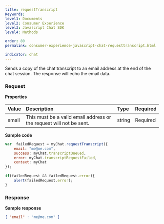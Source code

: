 ```yaml
---
title: requestTranscript
Keywords:
level1: Documents
level2: Consumer Experience
level3: Javascript Chat SDK
level4: Methods

order: 80
permalink: consumer-experience-javascript-chat-requesttranscript.html

indicator: chat
---
```


Sends a copy of the chat transcript to an email address at the end of the chat session. The response will echo the email data.

### Request

**Properties**

| Value | Description | Type | Required |
| :--- | :--- | :--- | :--- |
| email	| This must be a valid email address or the request will not be sent. | string | Required |

**Sample code**

```javascript
var  failedRequest = myChat.requestTranscript({
    email: "me@me.com",
    success: myChat.transcriptQueued,
    error: myChat.transcriptRequestFailed,
    context: myChat
});
 
if(failedRequest && failedRequest.error){
    alert(failedRequest.error);
}
```
                                                                                                                      
### Response

**Sample response**

```json
{ "email" : "me@me.com" }
```

